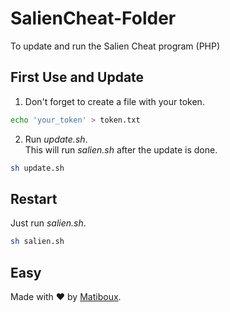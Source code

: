 # SalienCheat-Folder
To update and run the Salien Cheat program (PHP)

## First Use and Update

1. Don't forget to create a file with your token.
```bash
echo 'your_token' > token.txt
```

2. Run *update.sh*.  
This will run *salien.sh* after the update is done.
```bash
sh update.sh
```

## Restart

Just run *salien.sh*.
```bash
sh salien.sh
```

## Easy

Made with ♥ by [Matiboux](https://github.com/matiboux).